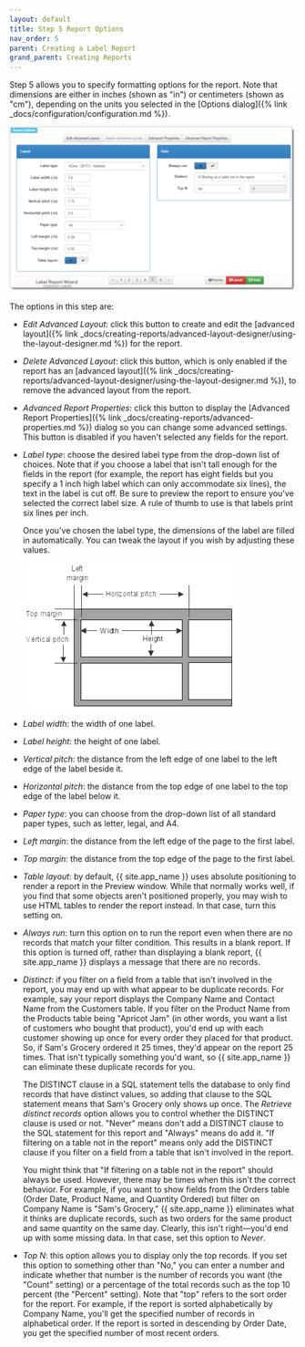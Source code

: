 ```yaml
---
layout: default
title: Step 5 Report Options
nav_order: 5
parent: Creating a Label Report
grand_parent: Creating Reports
---
```

Step 5 allows you to specify formatting options for the report. Note that dimensions are either in inches (shown as "in") or centimeters (shown as "cm"), depending on the units you selected in the [Options dialog]({% link _docs/configuration/configuration.md %}).

![](/assets/images/labelwizard5.png)

The options in this step are:

* *Edit Advanced Layout*: click this button to create and edit the [advanced layout]({% link _docs/creating-reports/advanced-layout-designer/using-the-layout-designer.md %}) for the report.

* *Delete Advanced Layout*: click this button, which is only enabled if the report has an [advanced layout]({% link _docs/creating-reports/advanced-layout-designer/using-the-layout-designer.md %}), to remove the advanced layout from the report.

* *Advanced Report Properties*: click this button to display the [Advanced Report Properties]({% link _docs/creating-reports/advanced-properties.md %}) dialog so you can change some advanced settings. This button is disabled if you haven't selected any fields for the report.

* *Label type*: choose the desired label type from the drop-down list of choices. Note that if you choose a label that isn't tall enough for the fields in the report (for example, the report has eight fields but you specify a 1 inch high label which can only accommodate six lines), the text in the label is cut off. Be sure to preview the report to ensure you've selected the correct label size. A rule of thumb to use is that labels print six lines per inch.

    Once you've chosen the label type, the dimensions of the label are filled in automatically. You can tweak the layout if you wish by adjusting these values.

    ![](/assets/images/labellayout.png)

* *Label width*: the width of one label.

* *Label height*: the height of one label.

* *Vertical pitch*: the distance from the left edge of one label to the left edge of the label beside it.

* *Horizontal pitch*: the distance from the top edge of one label to the top edge of the label below it.

* *Paper type*: you can choose from the drop-down list of all standard paper types, such as letter, legal, and A4.

* *Left margin*: the distance from the left edge of the page to the first label.

* *Top margin*: the distance from the top edge of the page to the first label.

* *Table layout*: by default, {{ site.app_name }} uses absolute positioning to render a report in the Preview window. While that normally works well, if you find that some objects aren't positioned properly, you may wish to use HTML tables to render the report instead. In that case, turn this setting on.

* *Always run*: turn this option on to run the report even when there are no records that match your filter condition. This results in a blank report. If this option is turned off, rather than displaying a blank report, {{ site.app_name }} displays a message that there are no records.

* *Distinct*: if you filter on a field from a table that isn't involved in the report, you may end up with what appear to be duplicate records. For example, say your report displays the Company Name and Contact Name from the Customers table. If you filter on the Product Name from the Products table being "Apricot Jam" (in other words, you want a list of customers who bought that product), you'd end up with each customer showing up once for every order they placed for that product. So, if Sam's Grocery ordered it 25 times, they'd appear on the report 25 times. That isn't typically something you'd want, so {{ site.app_name }} can eliminate these duplicate records for you.

    The DISTINCT clause in a SQL statement tells the database to only find records that have distinct values, so adding that clause to the SQL statement means that Sam's Grocery only shows up once. The *Retrieve distinct records* option allows you to control whether the DISTINCT clause is used or not. "Never" means don't add a DISTINCT clause to the SQL statement for this report and "Always" means do add it. "If filtering on a table not in the report" means only add the DISTINCT clause if you filter on a field from a table that isn't involved in the report.

    You might think that "If filtering on a table not in the report" should always be used. However, there may be times when this isn't the correct behavior. For example, if you want to show fields from the Orders table (Order Date, Product Name, and Quantity Ordered) but filter on Company Name is "Sam's Grocery," {{ site.app_name }} eliminates what it thinks are duplicate records, such as two orders for the same product and same quantity on the same day. Clearly, this isn't right&mdash;you'd end up with some missing data. In that case, set this option to *Never*.

* *Top N*: this option allows you to display only the top records. If you set this option to something other than "No," you can enter a number and indicate whether that number is the number of records you want (the "Count" setting) or a percentage of the total records such as the top 10 percent (the "Percent" setting). Note that "top" refers to the sort order for the report. For example, if the report is sorted alphabetically by Company Name, you'll get the specified number of records in alphabetical order. If the report is sorted in descending by Order Date, you get the specified number of most recent orders.

